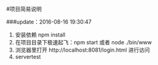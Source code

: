 #项目简易说明

###update：2016-08-16 19:30:47

1. 安装依赖 npm install
2. 在项目目录下极速起飞：npm start 或者 node ./bin/www
3. 浏览器里打开 http://localhost:8081/login.html 进行访问
4. servertest
